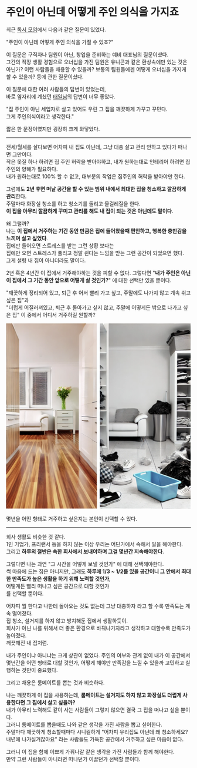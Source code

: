 # 주인이 아닌데 어떻게 주인 의식을 가지죠

최근 [독서 모임](https://jojoldu.tistory.com/807)에서 다음과 같은 질문이 있었다.

"주인이 아닌데 어떻게 주인 의식을 가질 수 있죠?"  
  
이 질문은 구직자나 팀원이 아닌, 창업을 준비하는 예비 대표님의 질문이셨다.  
그간의 직장 생활 경험으로 오너십을 가진 팀원은 유니콘과 같은 환상속에만 있는 것은 아닌가? 이런 사람들을 채용할 수 있을까? 보통의 팀원들에겐 어떻게 오너십을 가지게 할 수 있을까? 등에 관한 질문이셨다.  
  
이 질문에 대한 여러 사람들의 답변이 있었는데,  
바로 옆자리에 계셨던 [태일님](https://www.linkedin.com/in/%ED%83%9C%EC%9D%BC-%EA%B9%80-06a53160/)의 답변이 너무 좋았다.

"집 주인이 아닌 세입자로 살고 있어도 우린 그 집을 깨끗하게 가꾸고 꾸민다.  
그게 주인의식이라고 생각한다."  

짧은 한 문장이였지만 굉장히 크게 와닿았다.  

---

전세/월세를 살다보면 어차피 내 집도 아닌데, 그냥 대충 살고 관리 안하고 있다가 떠나면 그만이다.   
작은 못질 하나 하려면 집 주인 허락을 받아야하고, 내가 원하는대로 인테리어 하려면 집주인의 양해가 필요하다.  
내가 원하는대로 100% 할 수 없고, 대부분의 작업은 집주인의 허락을 받아야만 한다.  
  
그럼에도 **2년 후면 떠날 공간을 할 수 있는 범위 내에서 최대한 집을 청소하고 깔끔하게 관리**한다.  
주말마다 화장실 청소를 하고 청소기를 돌리고 물걸레질을 한다.  
**이 집을 아무리 깔끔하게 꾸미고 관리를 해도 내 집이 되는 것은 아닌데도 말이다**.  
  
왜 그럴까?    
나는 **이 집에서 거주하는 기간 동안 만큼은 집에 들어왔을때 편안하고, 행복한 충만감을 느끼며 살고 싶었다**.  
집에만 들어오면 스트레스를 받는 그런 상황 보다는  
집에만 오면 스트레스가 풀리고 정말 쉰다는 느낌을 받는 그런 공간이 되었으면 했다.  
그게 설령 내 집이 아니더라도 말이다.  
  
2년 혹은 4년간 이 집에서 거주해야하는 것을 피할 수 없다.   그렇다면 "**내가 주인은 아닌 이 집에서 그 기간 동안 앞으로 어떻게 살 것인가?**" 에 대한 선택만 있을 뿐이다.  
  
"깨끗하게 정리되어 있고, 퇴근 후 어서 빨리 가고 싶고, 주말에도 나가지 않고 계속 쉬고 싶은 집"과  
"더럽게 어질러져있고, 퇴근 후 돌아가고 싶지 않고, 주말에 어떻게든 밖으로 나가고 싶은 집" 이 중에서 어디서 거주하길 원할까?

![1](./images/1.png)
  
몇년을 어떤 형태로 거주하고 싶은지는 본인이 선택할 수 있다.   

---

회사 생활도 비슷한 것 같다.    
1인 기업가, 프리랜서 등을 하지 않는 이상 우리는 어딘가에서 속해서 일을 해야한다.   
그리고 **하루의 절반은 속한 회사에서 보내야하며 그걸 몇년간 지속해야한다**.  
  
그렇다면 나는 과연 "그 시간을 어떻게 보낼 것인가" 에 대해 선택해야한다.    
썩 마음에 드는 집은 아니지만, 그래도 **하루에 1/3 ~ 1/2를 있을 공간이니 그 안에서 최대한 만족도가 높은 생활을 하기 위해 노력할 것인가**,  
어떻게든 빨리 떠나고 싶은 공간으로 대할 것인가  
를 선택할 뿐이다.  
  
어차피 뭘 한다고 나한테 돌아오는 것도 없는데 그냥 대충하자 라고 할 수록 만족도는 계속 떨어졌다.  
집 청소, 설거지를 하지 않고 방치해둔 집에서 생활하듯이.  
회사가 아닌 나를 위해서 더 좋은 환경으로 바꿔나가자라고 생각하고 대할수록 만족도가 높아졌다.  
깨끗해진 내 집처럼.  
  
내가 주인이냐 아니냐는 크게 상관이 없었다. 
주인의 여부와 관계 없이 내가 이 공간에서 몇년간을 어떤 형태로 대할 것인가, 어떻게 해야만 만족감을 느낄 수 있을까 고민하고 실행하는 것만이 중요했다.  
  
그리고 채용은 룸메이트를 뽑는 것과 비슷하다.  
  
나는 깨끗하게 이 집을 사용하는데, **룸메이트는 설거지도 하지 않고 화장실도 더럽게 사용한다면 그 집에서 살고 싶을까?**  
내가 아무리 노력해도 같이 사는 사람들이 그렇지 않으면 결국 그 집을 떠나고 싶을 뿐이다.  
그러니 룸메이트를 뽑을때도 나와 같은 생각을 가진 사람을 뽑고 싶어한다.  
주말마다 깨끗하게 청소할때마다 시니컬하게 "어차피 우리집도 아닌데 왜 청소하세요? 내년에 나가실거잖아요" 라는 사람들도 가득찬 공간에서 거주하고 싶은 마음이 없다.  
  
그러니 이 집을 함께 이쁘게 가꿔나갈 같은 생각을 가진 사람들과 함께 해야한다.  
만약 그런 사람들이 아니라면 떠나던가 이끌던가 선택할 뿐이다.

